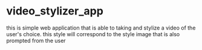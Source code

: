 # video_stylizer_app
this is simple web application that is able to taking and stylize a video of the user's choice. this style will correspond to the style image that is also prompted from the user
